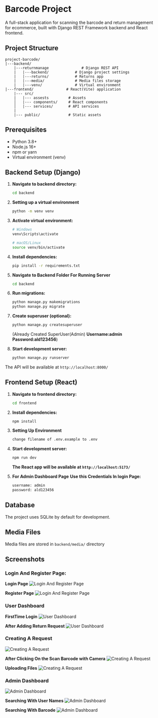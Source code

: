 # Barcode Project

A full-stack application for scanning the barcode and return management for ecommerce, built with Django REST Framework backend and React frontend.

## Project Structure

```
project-barcode/
|---backend/
    |---returnmanage               # Django REST API
    |   |---backend/            # Django project settings
    |   |---returns/            # Returns app
    |   |---media/              # Media files storage
    |   |---venv/               # Virtual environment
|---frontend/               # React(Vite) application
    |--- src/
    |   |--- assests         # Assets
    │   |--- components/     # React components
    │   |--- services/       # API services
    |
    |--- public/             # Static assets
```

## Prerequisites

- Python 3.8+
- Node.js 16+
- npm or yarn
- Virtual environment (venv)

## Backend Setup (Django)

1. **Navigate to backend directory:**

   ```bash
   cd backend
   ```

2. **Setting up a virtual environment**

   ```bash
   python -m venv venv
   ```

3. **Activate virtual environment:**

   ```bash
   # Windows
   venv\Scripts\activate

   # macOS/Linux
   source venv/bin/activate
   ```

4. **Install dependencies:**

   ```bash
   pip install -r requirements.txt
   ```

5. **Navigate to Backend Folder For Running Server**

   ```bash
   cd backend
   ```

6. **Run migrations:**

   ```bash
   python manage.py makemigrations
   python manage.py migrate
   ```

7. **Create superuser (optional):**

   ```bash
   python manage.py createsuperuser
   ```

   (Already Created SuperUser(Admin) **Username:admin** **Password:ald123456**)

8. **Start development server:**
   ```bash
   python manage.py runserver
   ```

The API will be available at `http://localhost:8000/`

## Frontend Setup (React)

1. **Navigate to frontend directory:**

   ```bash
   cd frontend
   ```

2. **Install dependencies:**

   ```bash
   npm install
   ```

3. **Setting Up Environment**

   ```bash
   change filename of .env.example to .env
   ```

4. **Start development server:**

   ```bash
   npm run dev
   ```

   **The React app will be available at `http://localhost:5173/`**

5. **For Admin Dashboard Page**
   **Use this Credentials In login Page:**
   ```bash
   username: admin
   password: ald123456
   ```

## Database

The project uses SQLite by default for development.

## Media Files

Media files are stored in `backend/media/` directory

## Screenshots

### Login And Register Page:

**Login Page**
![Login And Register Page](https://github.com/apurba-striker/Assignment-RequestExchange/blob/main/images/LoginPage.png)

**Register Page**
![Login And Register Page](https://github.com/apurba-striker/Assignment-RequestExchange/blob/main/images/RegisterPage.png)

### User Dashboard

**FirstTime Login**
![User Dashboard](https://github.com/apurba-striker/Assignment-RequestExchange/blob/main/images/UserDashboardFirstTimeLogin.png)

**After Adding Return Request**
![User Dashboard](https://github.com/apurba-striker/Assignment-RequestExchange/blob/main/images/AddedTheRequest.png)

### Creating A Request

![Creating A Request](https://github.com/apurba-striker/Assignment-RequestExchange/blob/main/images/CreatingReturnRequest.png)

**After Clicking On the Scan Barcode with Camera**
![Creating A Request](https://github.com/apurba-striker/Assignment-RequestExchange/blob/main/images/ScannertheBarcode.png)

**Uploading Files**
![Creating A Request](https://github.com/apurba-striker/Assignment-RequestExchange/blob/main/images/AddingSupportFiles.png)

### Admin Dashboard

![Admin Dashboard](https://github.com/apurba-striker/Assignment-RequestExchange/blob/main/images/AdminDashboard.png)

**Searching With User Names**
![Admin Dashboard](https://github.com/apurba-striker/Assignment-RequestExchange/blob/main/images/SearchwithName-Admin.png)

**Searching With Barcode**
![Admin Dashboard](https://github.com/apurba-striker/Assignment-RequestExchange/blob/main/images/SearchwithBarcode-admin.png)

